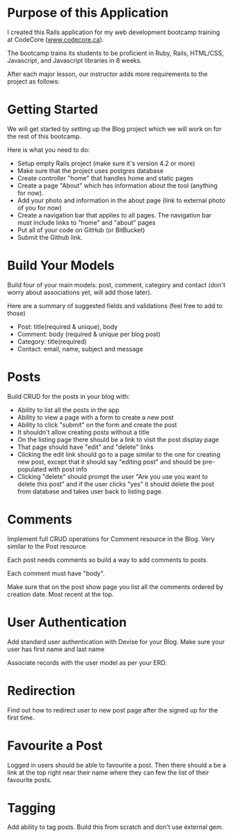 # Purpose of this Application

I created this Rails application for my web development bootcamp training at CodeCore (www.codecore.ca).

The bootcamp trains its students to be proficient in Ruby, Rails, HTML/CSS, Javascript, and Javascript libraries in 8 weeks.

After each major lesson, our instructor adds more requirements to the project as follows:

# Getting Started

We will get started by setting up the Blog project which we will work on for the rest of this bootcamp.

Here is what you need to do:

* Setup empty Rails project (make sure it's version 4.2 or more)
* Make sure that the project uses postgres database
* Create controller "home" that handles home and static pages
* Create a page "About" which has information about the tool (anything for now).
* Add your photo and information in the about page (link to external photo of you for now)
* Create a navigation bar that applies to all pages. The navigation bar must include links to "home" and "about" pages
* Put all of your code on GitHub (or BitBucket)
* Submit the Github link.

# Build Your Models

Build four of your main models: post, comment, category and contact (don't worry about associations yet, will add those later).

Here are a summary of suggested fields and validations (feel free to add to those)

* Post: title(required & unique), body
* Comment: body (required & unique per blog post)
* Category: title(required)
* Contact: email, name, subject and message

# Posts

Build CRUD for the posts in your blog with:

* Ability to list all the posts in the app
* Ability to view a page with a form to create a new post
* Ability to click "submit" on the form and create the post
* It shouldn't allow creating posts without a title
* On the listing page there should be a link to visit the post display page
* That page should have "edit" and "delete" links
* Clicking the edit link should go to a page similar to the one for creating new post, except that it should say "editing post" and should be pre-populated with post info
* Clicking "delete" should prompt the user "Are you use you want to delete this post" and if the user clicks "yes" it should delete the post from database and takes user back to listing page.

# Comments

Implement full CRUD operations for Comment resource in the Blog. Very similar to the Post resource.

Each post needs comments so build a way to add comments to posts.

Each comment must have "body".

Make sure that on the post show page you list all the comments ordered by creation date. Most recent at the top.

# User Authentication

Add standard user authentication with Devise for your Blog. Make sure your user has first name and last name

Associate records with the user model as per your ERD.

# Redirection

Find out how to redirect user to new post page after the signed up for the first time.

# Favourite a Post

Logged in users should be able to favourite a post. Then there should a be a link at the top right near their name where they can few the list of their favourite posts.

# Tagging

Add ability to tag posts. Build this from scratch and don't use external gem.
